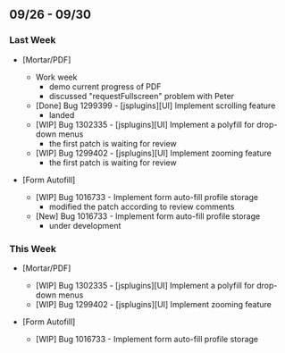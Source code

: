## 09/26 - 09/30 ##

### Last Week ###

* [Mortar/PDF]
    - Work week
        - demo current progress of PDF
        - discussed "requestFullscreen" problem with Peter
    - [Done] Bug 1299399 - [jsplugins][UI] Implement scrolling feature
        - landed
    - [WIP] Bug 1302335 - [jsplugins][UI] Implement a polyfill for drop-down menus
        - the first patch is waiting for review
    - [WIP] Bug 1299402 - [jsplugins][UI] Implement zooming feature
        - the first patch is waiting for review

* [Form Autofill]
    - [WIP] Bug 1016733 - Implement form auto-fill profile storage
        - modified the patch according to review comments
    - [New] Bug 1016733 - Implement form auto-fill profile storage
        - under development

### This Week ###

* [Mortar/PDF]
    - [WIP] Bug 1302335 - [jsplugins][UI] Implement a polyfill for drop-down menus
    - [WIP] Bug 1299402 - [jsplugins][UI] Implement zooming feature

* [Form Autofill]
    - [WIP] Bug 1016733 - Implement form auto-fill profile storage
